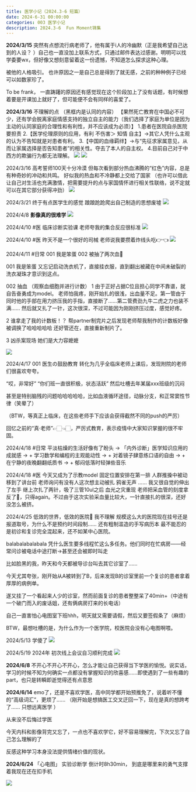 ```yaml
---
title: 医学小记（2024.3-6 短篇）
date: 2024-6-31 00:00:00
categories: 003 医学小记
description: 2024.3-6  Fun Moment锦集
---
```

**2024/3/15**
突然有点想流行病老师了，他有属于i人的冷幽默（正是我希望自己达到的人设？ ）自己也一直没加上联系方式，只通过邮件表达过感谢。明明可以找学委要wx，但好像又想刻意留着这一份遗憾，不知道怎么探求这种心理。

被他的人格吸引。
也许原因之一是自己总是得到了就无感，之前的种种例子已经可以如数家珍了。

To be frank， 一直踌躇的原因还有感觉现在这个阶段加上了没有话题，有时候想着要是开课加上就好了，但可能便不会有同样的喜爱了。


**2024/3/16**
不理解的点
（黑框内是认同的内容）
【果然死亡教育在中国必不可少，还有学会脱离家庭情感支持的独立自主的能力（我们选择了家庭为单位是因为主动的认同家庭的合理性和有利性，并不应该成为必须）】
1.患者在医院自杀医院要担责
2.【医学伦理原则的应用，有利 不伤害＞ 知情 自主】→其它人凭什么主观的认为不告知就是对患者有利。
3.【中国的血缘羁绊】→与“先征求家属意见，从而让家属选择是否告知患者”的相关性。夺去了本人的自主权。
4.目前自己对于中西方的欺骗行为都无法理解。
![](images/医学小记2024.3-6-1.png)
![](images/医学小记2024.3-6-2.png)




2024/3/16
高考誓师100天十分冷漠
但每次看到部分热血沸腾的“红色”内容，总是有种奇妙的冲动和共鸣。
好似我的热血和不冷静都上交给了国家
（也许可以借此让自己对生活也充满激情，把需要提升的点与家国情怀进行相关性联络，说不定就可以在其它部分获得冲劲）
![](images/医学小记2024.3-6-3.png)

2024/3/21
终于有点医学生的感觉
踉踉跄跄爬出自己制造的思想废墟
![](images/医学小记2024.3-6-4.png)


2024/4/8
**影像真的很难学**
![](images/医学小记2024.3-6-5.png)

2024/4/10
#医
临床诊断实验课
老师夸我的集合反应很标准
![](images/医学小记2024.3-6-6.jpg)


2024/4/10
#医
昨天不是一个很好的司械
老师说我要攒着炸线头吃👉👈
![](images/医学小记2024.3-6-7.jpg)


2024/4/11
#日常
001 我是笨蛋
002 被抽了两次血🥺

001 我是笨蛋
又忘记启动洗衣机了，直接挂衣服，直到翻出被藏在中间未破裂的洗衣凝珠才意识到这点。

002 抽血
（观察血细胞并进行计数）
1
由于正好占据C位且担心同学不靠谱，就自告奋勇成为model。
老师怕我疼，刚开始扎的很浅，出血量不足。第一管由于同时他的手部在用力挤压我的手指，直接断了……第二管费劲九牛二虎之力也装不满……
然后就又扎了一针，这次很深，不过可能因为刚刚挤压过度，感觉好疼。

2
谁拿走了我的计数板！？
帮partner制完片之后发现老师帮我制作的计数板好像被调换了哈哈哈哈哈
还好管还在，直接重新制片了。

3
凶杀案现场
她们是大力容嬷嬷

![](images/医学小记2024.3-6-8.jpg)


2024/4/17
001 医生の鼓励教育
转化为几乎全临床老师上课后，发现附院的老师们很喜欢夸夸。

“哎，非常好”
“你们班一直很积极，状态活跃”
然后吐槽去年某届xxx班级的沉闷

甚至是特别脑残的问题哈哈哈哈哈，比如血液循环途径，动脉分支，和正常窦性节律（笑晕了）

（BTW，等真正上临床，在这些老师手下应该会获得截然不同的push的严厉）

回忆之前的“真·老师”👉🏻👈🏻，严厉式教育，表示疫情中大家知识掌握的很不牢固。

2024/4/18
#日常
平淡枯燥的生活好像有了盼头
→ 「内外诊断」医学知识应用的成就感
→ + 学习数学和编程的主观能动性
→ + 对着镜子肆意练口语的自由
→ + 在宁静的夜晚翻翻纸质书
→ + 郁闷低落时轻弹些音乐


2024/4/18
#医
今天又成为了示教model
固定位置安排在第一排
人群推搡中被动移到了讲台前
老师询问有没有人这次想主动被扎
鸦雀无声
……
我又很自觉的伸出了左手
继上次扎了两针，吸了三管10ul之后
血光之灾重现
老师把采血管的刻度拿反了🌚，只得again。不过由于这次实验采血量比较大，一针直接扎的很深，还好没怎么被挤。

2024/4/25
低效的世界，低效的医院🏥
我不理解
规模这么大的医院现在挂号还是报道取号，为什么不是预约时间段制……
还有粗制滥造的手写病历本
最不能忍的是初诊和复诊完全混起来，还不如某中心医院。

balabalabalabala
凭什么医生要多线程忙这么多任务。他们同时在忙病房——经常问诊被电话中途打断→甚至还会被即时叫走

比如脸黑的我，昨天和今天都被导诊台叫去其它诊室了……

今天尤其夸张，刚开始从A被转到了B，后来发现B的诊室里前一个复诊的患者拿着厚厚的病例单。

遂又挂了一个看起来人少的诊室，然而前面复诊的患者整整呆了40min+（中途有一个破门而入的废话姐，还有俩病房打来的长电话）

自己一直害怕心电图室下班hhh，明天就又需要请假，然后又要签假条了（麻烦）

BTW，最想吐槽的是，为什么作为一个医学院，校医院会没有心电图啊喂。

2024/5/13
学傻了
![](images/医学小记2024.3-6-9.jpg)


2024/5/19
2024年
初次线上会议自习顺利完成
![](images/医学小记2024.3-6-10.jpg)

**2024/6/8**
不开心不开心不开心，怎么才能让自己获得当下学医的愉悦。说实话，学习的时候不知为何确实一点都没有掌握知识的欣喜感……即使遇到了一些有趣的part，也只是转瞬即逝觉得还有点意思

**2024/6/14**
emo了，还是不喜欢学医，高中同学都开始预推免了，说着听不懂的“高级词汇”，更烦了……
（刚开始是想搞医工交叉迂回一下，现在是真的想跨考了…… 只想远离医学 ）

​从来没不后悔过学医

​今天内科和影像背完又忘了，一点也不喜欢学它，好不容易理解完，下次又忘了自己怎么理解的了

反感这种学习本身没法提供情绪价值的现状。

**2024/6/24**
「心电图」 
实验诊断学 倒计时8h30min，
到底是哪里来的勇气支撑着我现在还在扣手机

![](images/医学小记2024.3-6-11.png)




